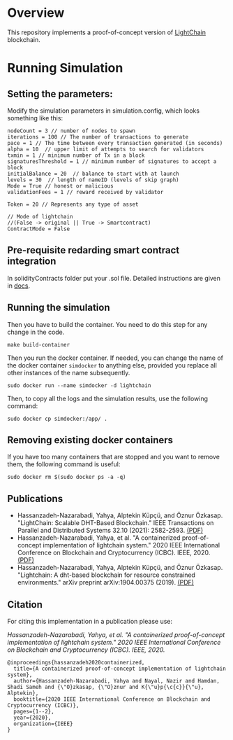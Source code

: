 
# Overview
This repository implements a proof-of-concept version of [LightChain](https://arxiv.org/pdf/1904.00375.pdf) blockchain.

# Running Simulation

## Setting the parameters:
Modify the simulation parameters in simulation.config, which looks something like this:
```
nodeCount = 3 // number of nodes to spawn
iterations = 100 // The number of transactions to generate
pace = 1 // The time between every transaction generated (in seconds)
alpha = 10  // upper limit of attempts to search for validators
txmin = 1 // minimum number of Tx in a block
signaturesThreshold = 1 // minimum number of signatures to accept a block
initialBalance = 20  // balance to start with at launch
levels = 30  // length of nameID (levels of skip graph)
Mode = True // honest or malicious
validationFees = 1 // reward received by validator

Token = 20 // Represents any type of asset

// Mode of lightchain 
//(False -> original || True -> Smartcontract)
ContractMode = False 
```
## Pre-requisite redarding smart contract integration
In solidityContracts folder put your .sol file. 
Detailed instructions are given in [docs](solidityContracts/smartcontract.md).

## Running the simulation 

Then you have to build the container. You need to do this step for any change in the code. 
```
make build-container
```
Then you run the docker container. If needed, you can change the name of the docker container `simdocker` to anything else, provided you replace all other instances of the name subsequently.
```
sudo docker run --name simdocker -d lightchain
```
Then, to copy all the logs and the simulation results, use the following command:
```
sudo docker cp simdocker:/app/ .
```

## Removing existing docker containers

If you have too many containers that are stopped and you want to remove them, the following command is useful:
```
sudo docker rm $(sudo docker ps -a -q)
```

## Publications
- Hassanzadeh-Nazarabadi, Yahya, Alptekin Küpçü, and Öznur Özkasap. "LightChain: Scalable DHT-Based Blockchain." IEEE Transactions on Parallel and Distributed Systems 32.10 (2021): 2582-2593. [(PDF)](https://ieeexplore.ieee.org/abstract/document/9397334)
- Hassanzadeh-Nazarabadi, Yahya, et al. "A containerized proof-of-concept implementation of lightchain system." 2020 IEEE International Conference on Blockchain and Cryptocurrency (ICBC). IEEE, 2020. [(PDF)](https://arxiv.org/pdf/2007.13203.pdf)
- Hassanzadeh-Nazarabadi, Yahya, Alptekin Küpçü, and Öznur Özkasap. "Lightchain: A dht-based blockchain for resource constrained environments." arXiv preprint arXiv:1904.00375 (2019). [(PDF)](https://arxiv.org/pdf/1904.00375.pdf)

## Citation
For citing this implementation in a publication please use: 

_Hassanzadeh-Nazarabadi, Yahya, et al. "A containerized proof-of-concept implementation of lightchain system." 2020 IEEE International Conference on Blockchain and Cryptocurrency (ICBC). IEEE, 2020._
```
@inproceedings{hassanzadeh2020containerized,
  title={A containerized proof-of-concept implementation of lightchain system},
  author={Hassanzadeh-Nazarabadi, Yahya and Nayal, Nazir and Hamdan, Shadi Sameh and {\"O}zkasap, {\"O}znur and K{\"u}p{\c{c}}{\"u}, Alptekin},
  booktitle={2020 IEEE International Conference on Blockchain and Cryptocurrency (ICBC)},
  pages={1--2},
  year={2020},
  organization={IEEE}
}
```
